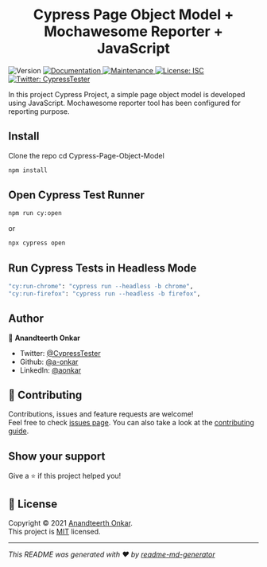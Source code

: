 <h1 align="center">Cypress Page Object Model + Mochawesome Reporter + JavaScript</h1>
<p>
  <img alt="Version" src="https://img.shields.io/badge/version- v0.1-blue.svg?cacheSeconds=2592000" />
  <a href="https://github.com/a-onkar/Cypress-Page-Object-Model#readme" target="_blank">
    <img alt="Documentation" src="https://img.shields.io/badge/documentation-yes-brightgreen.svg" />
  </a>
  <a href="https://github.com/a-onkar/Cypress-Page-Object-Model/graphs/commit-activity" target="_blank">
    <img alt="Maintenance" src="https://img.shields.io/badge/Maintained%3F-yes-green.svg" />
  </a>
  <a href="https://github.com/a-onkar/Cypress-Page-Object-Model/blob/master/LICENSE" target="_blank">
    <img alt="License: ISC" src="https://img.shields.io/github/license/a-onkar/Cypress Page Object Model + Mochawesome Reporter + JavaScript" />
  </a>
  <a href="https://twitter.com/CypressTester" target="_blank">
    <img alt="Twitter: CypressTester" src="https://img.shields.io/twitter/follow/CypressTester.svg?style=social" />
  </a>
</p>

In this project Cypress Project, a simple page object model is developed using JavaScript. Mochawesome reporter tool has been configured for reporting purpose.


## Install

Clone the repo
cd Cypress-Page-Object-Model

```sh
npm install
```

## Open Cypress Test Runner

```sh
npm run cy:open
```

or

```sh
npx cypress open
```

## Run Cypress Tests in Headless Mode

```sh
"cy:run-chrome": "cypress run --headless -b chrome",
"cy:run-firefox": "cypress run --headless -b firefox",
```

## Author

👤 **Anandteerth Onkar**

- Twitter: [@CypressTester](https://twitter.com/CypressTester)
- Github: [@a-onkar](https://github.com/a-onkar)
- LinkedIn: [@aonkar](https://linkedin.com/in/aonkar)

## 🤝 Contributing

Contributions, issues and feature requests are welcome!<br />Feel free to check [issues page](https://github.com/a-onkar/Cypress-Page-Object-Model/issues). You can also take a look at the [contributing guide](https://github.com/a-onkar/Cypress-Page-Object-Model/blob/master/CONTRIBUTING.md).

## Show your support

Give a ⭐️ if this project helped you!

## 📝 License

Copyright © 2021 [Anandteerth Onkar](https://github.com/a-onkar).<br />
This project is [MIT](https://github.com/a-onkar/Cypress-Page-Object-Model/blob/master/LICENSE) licensed.

---

_This README was generated with ❤️ by [readme-md-generator](https://github.com/kefranabg/readme-md-generator)_
